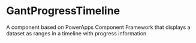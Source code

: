 # GantProgressTimeline
A component based on PowerApps Component Framework that displays a dataset as ranges in a timeline with progress information
